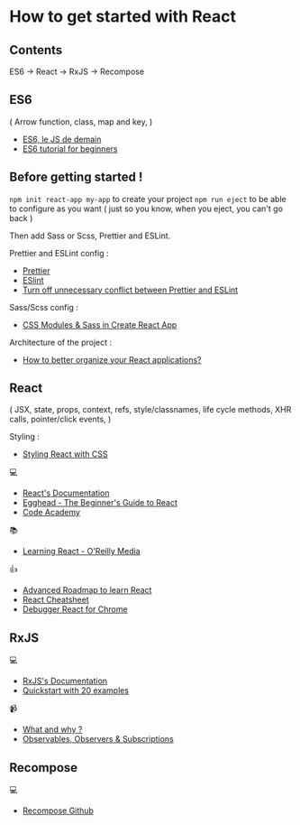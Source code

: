 # How to get started with React


## Contents

ES6 -> React -> RxJS -> Recompose


## ES6

( Arrow function, class, map and key,  )

* [ES6, le JS de demain](https://www.wanadev.fr/21-introduction-a-ecmascript-6-le-javascript-de-demain/)
* [ES6 tutorial for beginners](https://codeburst.io/es6-tutorial-for-beginners-5f3c4e7960be)


## Before getting started !

`npm init react-app my-app` to create your project
`npm run eject` to be able to configure as you want ( just so you know, when you eject, you can't go back )

Then add Sass or Scss, Prettier and ESLint.


Prettier and ESLint config :
* [Prettier](https://github.com/prettier/prettier)
* [ESlint](https://eslint.org/docs/user-guide/getting-started)
* [Turn off unnecessary conflict between Prettier and ESLint](https://github.com/prettier/eslint-config-prettier)

Sass/Scss config :
* [CSS Modules & Sass in Create React App](https://medium.com/@kswanie21/css-modules-sass-in-create-react-app-37c3152de9)

Architecture of the project :
* [How to better organize your React applications?](https://medium.com/@alexmngn/how-to-better-organize-your-react-applications-2fd3ea1920f1)


## React

( JSX, state, props, context, refs, style/classnames, life cycle methods, XHR calls, pointer/click events, )

Styling :
* [Styling React with CSS](https://hackernoon.com/styling-react-with-css-9f6cef1823cc)

💻
* [React's Documentation](https://reactjs.org/docs/getting-started.html)
* [Egghead - The Beginner's Guide to React](https://egghead.io/courses/the-beginner-s-guide-to-react)
* [Code Academy](https://www.codecademy.com/)

📚
* [Learning React - O'Reilly Media](http://shop.oreilly.com/product/0636920049579.do)

👍
* [Advanced Roadmap to learn React](https://medium.freecodecamp.org/learning-react-roadmap-from-scratch-to-advanced-bff7735531b6)
* [React Cheatsheet](https://reactcheatsheet.com)
* [Debugger React for Chrome](https://chrome.google.com/webstore/detail/react-developer-tools/fmkadmapgofadopljbjfkapdkoienihi?hl=en)


## RxJS

💻
* [RxJS's Documentation](https://rxjs-dev.firebaseapp.com/guide/overview)
* [Quickstart with 20 examples](https://angularfirebase.com/lessons/rxjs-quickstart-with-20-examples/)

📹
* [What and why ?](https://www.youtube.com/watch?v=T9wOu11uU6U&t=420s)
* [Observables, Observers & Subscriptions](https://www.youtube.com/watch?v=Tux1nhBPl_w)


## Recompose

💻
* [Recompose Github](https://github.com/acdlite/recompose)